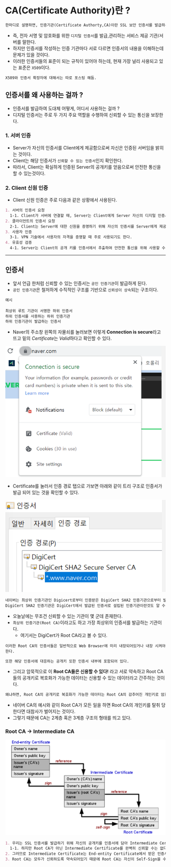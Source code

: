 # CA(Certificate Authority)란 ?

```markdown
한마디로 설명하면, 인증기관(Certificate Authorty,CA)이란 SSL 보안 인증서를 발급하는 기관을 말한다.
```

- 즉, 전자 서명 및 암호화를 위한 `디지털 인증서`를 발급,관리하는 서비스 제공 기관/서버를 말한다.
- 하지만 인증서를 작성하는 인증 기관마다 서로 다르면 인증서의 내용을 이해하는데 문제가 있을 것이다.
- 이러한 인증서들의 표준이 되는 규칙이 있어야 하는데, 현재 가장 널리 사용되고 있는 표준은                   `X509`이다.

```markdown
X509와 인증서 확장자에 대해서는 따로 포스팅 해둠.
```

## 인증서를 왜 사용하는 걸까 ?

- 인증서를 발급하여 도대체 어떻게, 어디서 사용하는 걸까 ?
- 디지털 인증서는 주로 두 가지 주요 역할을 수행하여 신뢰할 수 있는 통신을 보장한다.

### 1. 서버 인증

- Server가 자신의 인증서를 Client에게 제공함으로써 자신은 인증된 서버임을 밝히는 것이다.
- Client는 해당 인증서가 `신뢰할 수 있는 인증서`인지 확인한다.
- 따라서, Client는 확실하게 인증된 Server의 공개키를 얻음으로써 안전한 통신을 할 수 있는것이다.

### 2. Client 신원 인증

- Client 신원 인증은 주로 다음과 같은 상황에서 사용된다.

```markdown
1. 서버의 인증서 요청 
  1-1. Client가 서버에 연결할 때, Server는 Client에게 Server 자신의 디지털 인증서를 제공하도록 요청할 수 있다.
2. 클라이언트의 인증서 요청
  2-1. Client는 Server에 대한 신원을 증명하기 위해 자신의 인증서를 Server에게 제공한다. 
3. 사용자 인증
  3-1. VPN 기술에서 사용자의 자격을 증명할 때 주로 사용되기도 한다.
4. 유효성 검증
  4-1. Server는 Client의 공개 키를 인증서에서 추출하여 안전한 통신을 위해 사용할 수 있다. 
```

---

## 인증서

- 앞서 언급 한처럼 신뢰할 수 있는 인증서는 `공인 인증기관`이 발급하게 된다.
- `공인 인증기관`은 철저하게 수직적인 구조를 기반으로 `신뢰성이 상속`되는 구조이다.

```markdown
예시 

최상위 루트 기관이 서명한 하위 인증서
하위 인증서를 사용하는 하위 인증기관 
하위 인증기관이 발급하는 인증서
```

- Naver의 주소창 왼쪽의 자물쇠를 눌러보면 이렇게 **Connection is secure**라고 뜨고 밑의 *Certificate*는 *Valid*하다고 확인할 수 있다.

<img src="./Image/CA5.png" alt="Alt123" width="600">

- Certificate를 눌러서 인증 경로 탭으로 가보면 아래와 같이 트리 구조로 인증서가 발급 되어 있는 것을 확인할 수 있다.

<img src="./Image/CA6.png" alt="Alt123" width="600">

```markdown
네이버는 최상위 인증기관인 Digicert로부터 인증받은 DigiCert SHA2 인증기관으로부터 발급된 인증서로 인증을 하고 있는것으로 볼 수 있다.
DigiCert SHA2 인증기관은 DigiCert에서 발급된 인증서로 설립된 인증기관이란것도 알 수 있다.
```

- 오늘날에는 무조건 신뢰할 수 있는 기관이 몇 군데 존재한다.
- `최상위 인증기관(Root CA)`이라고도 하고 가장 최상위의 인증서를 발급하는 기관이다.
    - 여기서는 DigiCert가 Root CA라고 볼 수 있다.

`이러한 Root CA의 인증서들은 일반적으로 Web Browser에 미리 내장되어있거나 내장 시켜야 한다.`

`또한 해당 인증서에 대응하는 공개키 또한 인증서 내부에 포함되어 있다.`

- 그리고 암묵적으로 이 **Root CA들은 신용할 수 있다!** 라고 서로 약속하고 Root CA들의 공개키로 복호화가 가능한 데이터는 신용할 수 있는 데이터라고 간주하는 것이다.

```markdown
왜냐하면, Root CA의 공개키로 복호화가 가능한 데이터는 Root CA의 감추어진 개인키로 암호화를 했기 때문이다.
```

- 네이버 CA의 예시와 같이 Root CA가 모든 일을 하면 Root CA의 개인키를 탈취 당한다면 대참사가 벌어지는 것이다.
- 그렇기 때문에 CA는 2계층 혹은 3계층 구조의 형태를 띄고 있다.

### Root CA → Intermediate CA

<img src="./Image/CA7.png" alt="Alt123" width="600">

```markdown
1. 우리는 SSL 인증서를 발급하기 위해 자신의 공개키를 인증서에 담아 Intermediate Certificate로 보낸다.
  1-1. 하지만 Root CA가 아닌 Intermediate Certificate를 완벽히 신뢰할 수는 없다.
2. 그러므로 Intermediate Certificate는 End-entity Certificate에서 받은 인증서를 자신의 개인키로 암호화하여 Root CA에게 보낸다.
3. Root CA는 모두가 신뢰하도록 약속되어있기 때문에 Root CA는 자신이 Self-Sign을 수행한다.
```
